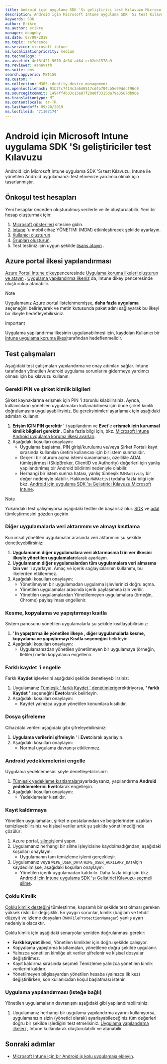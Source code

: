 ```yaml
---
title: Android için uygulama SDK 'Sı geliştirici test Kılavuzu Microsoft Intune
description: Android için Microsoft Intune uygulama SDK 'Sı test Kılavuzu, Intune ile yönetilen Android uygulamanızı test etmenize yardımcı olur.
keywords: SDK
author: Erikre
ms.author: erikre
manager: dougeby
ms.date: 07/09/2019
ms.topic: reference
ms.service: microsoft-intune
ms.localizationpriority: medium
ms.technology: ''
ms.assetid: 4ef8f421-9610-4d34-a464-cc02eb1578a9
ms.reviewer: aanavath
ms.suite: ems
search.appverid: MET150
ms.custom: ''
ms.collection: M365-identity-device-management
ms.openlocfilehash: 91b7fc7414c3a6d6517cd4b704cb5e99ddcf96d0
ms.sourcegitcommit: 1494ff4b33c13a87f20e0f3315da79a3567db96e
ms.translationtype: MT
ms.contentlocale: tr-TR
ms.lasthandoff: 09/20/2019
ms.locfileid: "71167174"
---
```

# <a name="microsoft-intune-app-sdk-for-android-developers-testing-guide"></a>Android için Microsoft Intune uygulama SDK 'Sı geliştiriciler test Kılavuzu

Android için Microsoft Intune uygulama SDK 'Sı test Kılavuzu, Intune ile yönetilen Android uygulamanızı test etmenize yardımcı olmak için tasarlanmıştır.  

## <a name="prerequisite-test-accounts"></a>Önkoşul test hesapları
Yeni hesaplar önceden oluşturulmuş verilerle ve ile oluşturulabilir. Yeni bir hesap oluşturmak için:
1. [Microsoft gösterileri](https://demos.microsoft.com/environments/create/tenant) sitesine gidin. 
2. [Intune](setup-steps.md) 'u mobil cihaz YÖNETIMI (MDM) etkinleştirecek şekilde ayarlayın.
3. [Kullanıcı oluşturun](users-add.md).
4. [Grupları oluşturun](groups-add.md).
5. Test testiniz için uygun şekilde [lisans atayın](licenses-assign.md) .


## <a name="azure-portal-policy-configuration"></a>Azure portal ilkesi yapılandırması
[Azure Portal Intune dikey](https://portal.azure.com/?feature.customportal=false#blade/Microsoft_Intune_Apps/MainMenu/14/selectedMenuItem/Overview)penceresinde [Uygulama koruma ilkeleri oluşturun ve atayın](app-protection-policies.md) . [Uygulama yapılandırma ilkeniz](app-configuration-policies-overview.md) da, Intune dikey penceresinde oluşturulup atanabilir.

> [!NOTE]
> Uygulamanız Azure portal listelenmemişse, **daha fazla uygulama** seçeneğini belirleyerek ve metin kutusunda paket adını sağlayarak bu ilkeyi bir ilkeyle hedefleyebilirsiniz.

> [!IMPORTANT]
> Uygulama yapılandırma ilkesinin uygulanabilmesi için, kaydolan Kullanıcı bir [Intune uygulama koruma ilkesi](app-protection-policy.md)tarafından hedeflenmelidir.

## <a name="test-cases"></a>Test çalışmaları

Aşağıdaki test çalışmaları yapılandırma ve onay adımları sağlar. Intune tarafından yönetilen Android uygulama sorunlarını gidermeye yardımcı olması için bu kılavuzu kullanın.

### <a name="required-pin-and-corporate-credentials"></a>Gerekli PIN ve şirket kimlik bilgileri

Şirket kaynaklarına erişmek için PIN 'i zorunlu kılabilirsiniz. Ayrıca, kullanıcıların yönetilen uygulamaları kullanabilmesi için önce şirket kimlik doğrulamasını uygulayabilirsiniz. Bu gereksinimleri ayarlamak için aşağıdaki adımları kullanın:

1. **Erişim IÇIN PIN gerektir** ' i yapılandırın ve **Evet**'e **erişmek için kurumsal kimlik bilgileri gerektir** . Daha fazla bilgi için, bkz. [Microsoft Intune Android uygulama koruma ilkesi ayarları](app-protection-policy-settings-android.md#access-requirements).
2. Aşağıdaki koşulları onaylayın:
    - Uygulama başlatma, PIN girişi/kurulumu ve/veya Şirket Portalı kayıt sırasında kullanılan üretim kullanıcısı için bir istem sunmalıdır.
    - Geçerli bir oturum açma istemi sunamaması, özellikle ADAL tümleştirmesi (SkipBroker, ClientID ve Authority) değerleri için yanlış yapılandırılmış bir Android bildirimi nedeniyle olabilir.
    - Herhangi bir istem sunma hatası, yanlış tümleşik `MAMActivity` bir değer nedeniyle olabilir. Hakkında `MAMActivity`daha fazla bilgi için bkz. [Android için uygulama SDK 'sı Geliştirici Kılavuzu Microsoft Intune](app-sdk-android.md).

> [!NOTE] 
> Yukarıdaki test çalışmıyorsa aşağıdaki testler de başarısız olur. [SDK](app-sdk-android.md##sdk-integration) ve [adal](app-sdk-android.md#configure-azure-active-directory-authentication-library-adal) tümleştirmesini gözden geçirin.

### <a name="restrict-transferring-and-receiving-data-with-other-apps"></a>Diğer uygulamalarla veri aktarımını ve almayı kısıtlama
Kurumsal yönetilen uygulamalar arasında veri aktarımını şu şekilde denetleyebilirsiniz:

1. **Uygulamanın diğer uygulamalara veri aktarmasına Izin ver** **ilkesini ilkeyle yönetilen uygulamalar**olarak ayarlayın.
2. **Uygulamanın diğer uygulamalardan tüm uygulamalara veri almasına Izin ver** 'i ayarlayın. Amaç ve içerik sağlayıcılarının kullanımı, bu ilkelerden etkilenmez.
3. Aşağıdaki koşulları onaylayın:
    - Yönetilmeyen bir uygulamadan uygulama işlevlerinizi doğru açma.
    - Yönetilen uygulamalar arasında içerik paylaşımına izin verilir.
    - Yönetilen uygulamalardan Yönetilemeyen uygulamalara (örneğin, Chrome) paylaşılması engellenir.

### <a name="restrict-cut-copy-and-paste"></a>Kesme, kopyalama ve yapıştırmayı kısıtla
Sistem panosunu yönetilen uygulamalarla şu şekilde kısıtlayabilirsiniz:

1. **' In yapıştırma ile yönetilen ilkeye** **, diğer uygulamalarla kesme, kopyalama ve yapıştırmayı Kısıtla seçeneğini** belirleyin.
2. Aşağıdaki koşulları onaylayın:
    - Uygulamanızdan yönetilen yönetilmeyen bir uygulamaya (örneğin, Iletiler) metin kopyalama engellenir.

### <a name="prevent-save-as"></a>**Farklı kaydet** 'i engelle
Farklı **Kaydet** işlevlerini aşağıdaki şekilde denetleyebilirsiniz:

1. Uygulamanız [Tümleşik ' farklı Kaydet ' denetimleri](app-sdk-android.md#example-determine-if-saving-to-device-or-cloud-storage-is-permitted)gerektiriyorsa, **' farklı Kaydet '** seçeneğini **Evet**olarak belirleyin.
2. Aşağıdaki koşulları onaylayın:
    - Kaydet yalnızca uygun yönetilen konumlara kısıtlıdır.

### <a name="file-encryption"></a>Dosya şifreleme
Cihazdaki verileri aşağıdaki gibi şifreleyebilirsiniz:

1. **Uygulama verilerini şifreleyin** ' i **Evet**olarak ayarlayın.
2. Aşağıdaki koşulları onaylayın:
    - Normal uygulama davranışı etkilenmez.

### <a name="prevent-android-backups"></a>Android yedeklemelerini engelle
Uygulama yedeklemesini şöyle denetleyebilirsiniz:

1. [Tümleşik yedekleme kısıtlamaları](app-sdk-android.md#protecting-backup-data)ayarladıysanız, yapılandırma **Android yedeklemelerini** **Evet**olarak engelleyin.
2. Aşağıdaki koşulları onaylayın:
    - Yedeklemeler kısıtlıdır.

### <a name="unenrollment"></a>Kayıt kaldırmaya
Yönetilen uygulamaları, şirket e-postalarından ve belgelerinden uzaktan temizleyebilirsiniz ve kişisel veriler artık şu şekilde yönetilmediğinde çözülür:

1. Azure portal, [silme](apps-selective-wipe.md)işlemi yapın.
2. Uygulamanız herhangi bir silme işleyicisine kaydolmadığından, aşağıdaki koşulları onaylayın:
    - Uygulamanın tam temizleme işlemi gerçekleşir.
3. Uygulamanız veya `WIPE_USER_DATA` `WIPE_USER_AUXILARY_DATA`için kaydedilmişse, aşağıdaki koşulları onaylayın:
    - Yönetilen içerik uygulamadan kaldırılır. Daha fazla bilgi için bkz. [Android Için Intune uygulama SDK 'sı Geliştirici Kılavuzu-seçmeli silme](app-sdk-android.md#selective-wipe).

### <a name="multi-identity"></a>Çoklu Kimlik
[Çoklu kimlik desteğini](app-sdk-android.md#multi-identity-optional) tümleştirme, kapsamlı bir şekilde test olması gereken yüksek riskli bir değişiklik. En yaygın sorunlar, kimlik (bağlam ve tehdit düzeyi) ve izleme dosyaları (`MAMFileProtectionManager`) yanlış ayarı nedeniyle olacaktır.

Çoklu kimlik için aşağıdaki senaryolar yeniden doğrulanması gerekir:

- **Farklı kaydet** ilkesi, Yönetilen kimlikler için doğru şekilde çalışıyor.
- Kopyalama yapıştırma kısıtlamaları, yönetilene doğru şekilde uygulanır.
- Yalnızca yönetilen kimliğe ait veriler şifrelenir ve kişisel dosyalar değiştirilmez.
- Kayıt kaldırma sırasında seçmeli Temizleme yalnızca yönetilen kimlik verilerini kaldırır.
- Yönetilmeyen bilgisayardan yönetilen hesaba (yalnızca ilk kez) değiştirilirken, son kullanıcıdan koşul başlatması istenir.

### <a name="app-configuration-optional"></a>Uygulama yapılandırması (isteğe bağlı)
Yönetilen uygulamaların davranışını aşağıdaki gibi yapılandırabilirsiniz:

1. Uygulamanız herhangi bir uygulama yapılandırma ayarını kullanıyorsa, uygulamanızın sizin (yönetici olarak) ayarlayabileceğiniz tüm değerleri doğru bir şekilde işlediğini test etmelisiniz. [Uygulama yapılandırma ilkeleri](app-configuration-policies-overview.md) , Intune kullanılarak oluşturulabilir ve atanabilir.

## <a name="next-steps"></a>Sonraki adımlar

- [Microsoft Intune için bir Android iş kolu uygulaması ekleyin](lob-apps-android.md).
